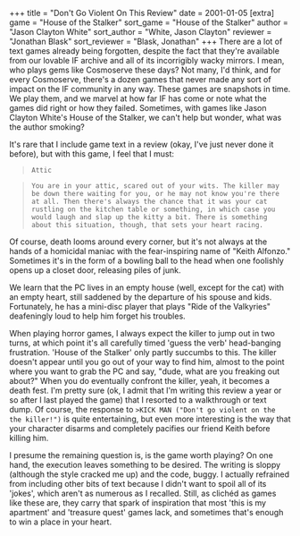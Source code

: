 +++
title = "Don't Go Violent On This Review"
date = 2001-01-05
[extra]
game = "House of the Stalker"
sort_game = "House of the Stalker"
author = "Jason Clayton White"
sort_author = "White, Jason Clayton"
reviewer = "Jonathan Blask"
sort_reviewer = "Blask, Jonathan"
+++
There are a lot of text games already being forgotten, despite the fact that
they're available from our lovable IF archive and all of its incorrigibly wacky
mirrors.  I mean, who plays gems like Cosmoserve these days?  Not many, I'd
think, and for every Cosmoserve, there's a dozen games that never made any sort
of impact on the IF community in any way.  These games are snapshots in time.
We play them, and we marvel at how far IF has come or note what the games did
right or how they failed.  Sometimes, with games like Jason Clayton White's
House of the Stalker, we can't help but wonder, what was the author smoking?

It's rare that I include game text in a review (okay, I've just never done it
before), but with this game, I feel that I must:

>`Attic`

>`You are in your attic, scared out of your wits. The killer may be down there
waiting for you, or he may not know you're there at all. Then there's always
the chance that it was your cat rustling on the kitchen table or something,
in which case you would laugh and slap up the kitty a bit. There is something
about this situation, though, that sets your heart racing.`

Of course, death looms around every corner, but it's not always at the hands
of a homicidal maniac with the fear-inspiring name of "Keith Alfonzo."
Sometimes it's in the form of a bowling ball to the head when one foolishly
opens up a closet door, releasing piles of junk.

We learn that the PC lives in an empty house (well, except for the cat) with
an empty heart, still saddened by the departure of his spouse and kids.
Fortunately, he has a mini-disc player that plays "Ride of the Valkyries"
deafeningly loud to help him forget his troubles.

When playing horror games, I always expect the killer to jump out in two
turns, at which point it's all carefully timed 'guess the verb' head-banging
frustration.  'House of the Stalker' only partly succumbs to this.  The killer
doesn't appear until you go out of your way to find him, almost to the point
where you want to grab the PC and say, "dude, what are you freaking out
about?"  When you do eventually confront the killer, yeah, it becomes a
death fest.  I'm pretty sure (ok, I admit that I'm writing this review a year
or so after I last played the game) that I resorted to a walkthrough or text
dump.  Of course, the response to `>KICK MAN ("Don't go violent on the the
killer!")` is quite entertaining, but even more interesting is the way that
your character disarms and completely pacifies our friend Keith before killing
him.

I presume the remaining question is, is the game worth playing?  On one hand,
the execution leaves something to be desired.  The writing is sloppy (although
the style cracked me up) and the code, buggy.  I actually refrained from
including other bits of text because I didn't want to spoil all of its 'jokes',
which aren't as numerous as I recalled.  Still, as clichéd as games like these
are, they carry that spark of inspiration that most 'this is my apartment' and
'treasure quest' games lack, and sometimes that's enough to win a place in your
heart.
